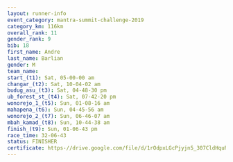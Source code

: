 ```yaml
---
layout: runner-info 
event_category: mantra-summit-challenge-2019 
category_km: 116km 
overall_rank: 11
gender_rank: 9
bib: 18
first_name: Andre
last_name: Barlian
gender: M
team_name: 
start_(t1): Sat, 05-00-00 am
changar_(t2): Sat, 10-04-02 am
budug_asu_(t3): Sat, 04-48-30 pm
ub_forest_st_(t4): Sat, 07-42-20 pm
wonorejo_1_(t5): Sun, 01-08-16 am
mahapena_(t6): Sun, 04-45-56 am
wonorejo_2_(t7): Sun, 06-46-07 am
mbah_kamad_(t8): Sun, 10-44-38 am
finish_(t9): Sun, 01-06-43 pm
race_time: 32-06-43
status: FINISHER
certificate: https-//drive.google.com/file/d/1rOdpxLGcPjyjn5_307CldHquRiNmsMSp/view?usp=sharing
---
```

